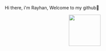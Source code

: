 Hi there, i'm Rayhan, Welcome to my github👋
<div id="header" align="center">
 <img src="https://tenor.com/view/peppo-dance-programming-gif-20353294" width="100"/>
</div>
